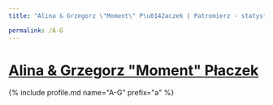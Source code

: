 ```yaml
---
title: "Alina & Grzegorz \"Moment\" P\u0142aczek | Patromierz - statystyki Patronite.pl"

permalink: /A-G
---
```


# [Alina & Grzegorz "Moment" Płaczek](https://patronite.pl/A-G)

{% include profile.md name="A-G" prefix="a" %}
